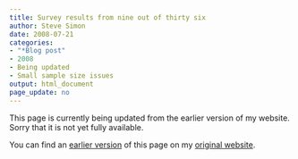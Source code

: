 ```yaml
---
title: Survey results from nine out of thirty six
author: Steve Simon
date: 2008-07-21
categories:
- "*Blog post"
- 2008
- Being updated
- Small sample size issues
output: html_document
page_update: no
---
```


This page is currently being updated from the earlier version of my website. Sorry that it is not yet fully available.

<!---More--->


You can find an [earlier version][sim1] of this page on my [original website][sim2].

[sim1]: http://www.pmean.com/08/NineOfThirtySix.html
[sim2]: http://www.pmean.com/original_site.html
